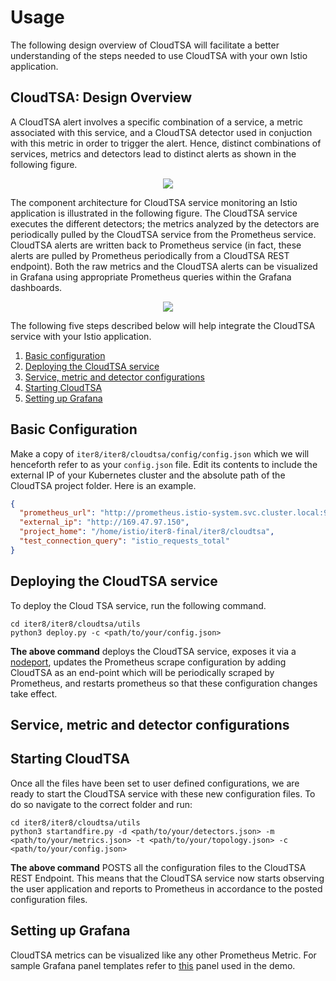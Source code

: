 # Usage

The following design overview of CloudTSA will facilitate a better understanding of the steps needed to use CloudTSA with your own Istio application.

## CloudTSA: Design Overview
A CloudTSA alert involves a specific combination of a service, a metric associated with this service, and a CloudTSA detector used in conjuction with this metric in order to trigger the alert. Hence, distinct combinations of services, metrics and detectors lead to distinct alerts as shown in the following figure.

<p align="center">
  <img src="https://raw.githubusercontent.com/istio-ecosystem/iter8-docs/master/cloudtsa/img/crossproduct.png">
</p>

The component architecture for CloudTSA service monitoring an Istio application is illustrated in the following figure. The CloudTSA service executes the different detectors; the metrics analyzed by the detectors are periodically pulled by the CloudTSA service from the Prometheus service. CloudTSA alerts are written back to Prometheus service (in fact, these alerts are pulled by Prometheus periodically from a CloudTSA REST endpoint). Both the raw metrics and the CloudTSA alerts can be visualized in Grafana using appropriate Prometheus queries within the Grafana dashboards.

<p align="center">
  <img src="https://raw.githubusercontent.com/istio-ecosystem/iter8-docs/master/cloudtsa/img/cloudtsaarch.png">
</p>

The following five steps described below will help integrate the CloudTSA service with your Istio application.

1. [Basic configuration](#basicconfig)
2. [Deploying the CloudTSA service](#deploy)
3. [Service, metric and detector configurations](#advancedconfig)
4. [Starting CloudTSA](#start)
5. [Setting up Grafana](#grafana)

<a name="basicconfig"></a>
## Basic Configuration
Make a copy of `iter8/iter8/cloudtsa/config/config.json` which we will henceforth refer to as your
`config.json` file. Edit its contents to include the external IP of your Kubernetes cluster
and the absolute path of the CloudTSA project folder. Here is an example.
```json
{
  "prometheus_url": "http://prometheus.istio-system.svc.cluster.local:9090",
  "external_ip": "http://169.47.97.150",
  "project_home": "/home/istio/iter8-final/iter8/cloudtsa",
  "test_connection_query": "istio_requests_total"
}
```


<a name="deploy"></a>
## Deploying the CloudTSA service

To deploy the Cloud TSA service, run the following command.
```
cd iter8/iter8/cloudtsa/utils
python3 deploy.py -c <path/to/your/config.json>
```
**The above command** deploys the CloudTSA service, exposes it via a [nodeport](https://kubernetes.io/docs/concepts/services-networking/service/), updates the Prometheus scrape configuration by adding CloudTSA as an end-point which will be periodically scraped by Prometheus, and restarts prometheus so that these configuration changes take effect.

<a name="advancedconfig"></a>
## Service, metric and detector configurations

<a name="start"></a>
## Starting CloudTSA
Once all the files have been set to user defined configurations, we are ready to start the CloudTSA service with these new configuration files. To do so navigate to the correct folder and run:
```
cd iter8/iter8/cloudtsa/utils
python3 startandfire.py -d <path/to/your/detectors.json> -m <path/to/your/metrics.json> -t <path/to/your/topology.json> -c <path/to/your/config.json>
```
**The above command** POSTS all the configuration files to the CloudTSA REST Endpoint. This means that the CloudTSA service now starts observing the user application and reports to Prometheus in accordance to the posted configuration files.


<a name="grafana"></a>
## Setting up Grafana
CloudTSA metrics can be visualized like any other Prometheus Metric. For sample Grafana panel templates refer to [this](https://raw.githubusercontent.com/istio-ecosystem/iter8-docs/master/cloudtsa/gif/gradual_latency.gif) panel used in the demo.
